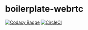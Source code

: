 # boilerplate-webrtc

[![Codacy Badge](https://api.codacy.com/project/badge/Grade/4e1db5bf2e834d6681dd88342d1cfb32)](https://www.codacy.com/app/seiyaO/boilerplate-webrtc?utm_source=github.com&amp;utm_medium=referral&amp;utm_content=seiyaO/boilerplate-webrtc&amp;utm_campaign=Badge_Grade)
[![CircleCI](https://circleci.com/gh/seiyaO/boilerplate-webrtc.svg?style=svg)](https://circleci.com/gh/seiyaO/boilerplate-webrtc)
